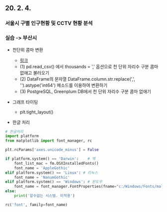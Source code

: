 ## 20. 2. 4.
### 서울시 구별 인구현황 및 CCTV 현황 분석
### 실습 -> 부산시

- 천단위 콤마 변환
  - [링크](https://rfriend.tistory.com/463)
  - (1) pd.read_csv() 에서 thousands = ',' 옵션으로 천 단위 자리수 구분 콤마 없애고 불러오기
  - (2) DataFrame의 문자열 DataFrame.column.str.replace(',', '').astype('int64') 메소드를 이용하여 변환하기
  - (3) PostgreSQL, Greenplum DB에서 천 단위 자리수 구분 콤마 없애기

- 그래프 타이팅
  - plt.tight_layout()

- 한글 처리
```py
# 한글처리
import platform
from matplotlib import font_manager, rc

plt.rcParams['axes.unicode_minus'] = False

if platform.system() == 'Darwin':    # 맥
    font_list_mac = fm.OSXInstalledFonts()
    font_name = 'AppleGothic'
elif platform.system() == 'Linux': # 리눅스
    font_name = 'NanumGothic'
elif platform.system() == 'Windows': # 윈도우
    font_name = font_manager.FontProperties(fname="c:/Windows/Fonts/malgun.ttf").get_name()
else:
    print('알수없는 시스템. 미적용')

rc('font', family=font_name)
```

